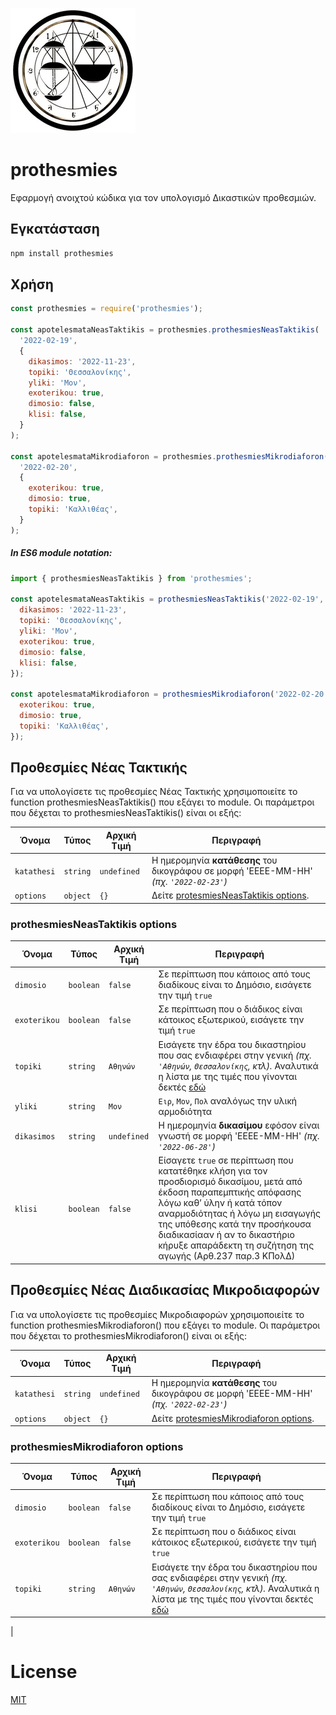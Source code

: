 ![Προθεσμίες logo](logo.jpg)

# prothesmies

Εφαρμογή ανοιχτού κώδικα για τον υπολογισμό Δικαστικών προθεσμιών.

## Εγκατάσταση

```bash
npm install prothesmies
```

## Χρήση

```js
const prothesmies = require('prothesmies');

const apotelesmataNeasTaktikis = prothesmies.prothesmiesNeasTaktikis(
  '2022-02-19',
  {
    dikasimos: '2022-11-23',
    topiki: 'Θεσσαλονίκης',
    yliki: 'Μον',
    exoterikou: true,
    dimosio: false,
    klisi: false,
  }
);

const apotelesmataMikrodiaforon = prothesmies.prothesmiesMikrodiaforon(
  '2022-02-20',
  {
    exoterikou: true,
    dimosio: true,
    topiki: 'Καλλιθέας',
  }
);
```

##### In ES6 module notation:

```js
import { prothesmiesNeasTaktikis } from 'prothesmies';

const apotelesmataNeasTaktikis = prothesmiesNeasTaktikis('2022-02-19', {
  dikasimos: '2022-11-23',
  topiki: 'Θεσσαλονίκης',
  yliki: 'Μον',
  exoterikou: true,
  dimosio: false,
  klisi: false,
});

const apotelesmataMikrodiaforon = prothesmiesMikrodiaforon('2022-02-20', {
  exoterikou: true,
  dimosio: true,
  topiki: 'Καλλιθέας',
});
```

## Προθεσμίες Νέας Τακτικής

Για να υπολογίσετε τις προθεσμίες Νέας Τακτικής χρησιμοποιείτε το function prothesmiesNeasTaktikis() που εξάγει το module. Οι παράμετροι που δέχεται το prothesmiesNeasTaktikis() είναι οι εξής:

| Όνομα       | Τύπος    | Αρχική Τιμή | Περιγραφή                                                                              |
| ----------- | -------- | ----------- | -------------------------------------------------------------------------------------- |
| `katathesi` | `string` | `undefined` | Η ημερομηνία **κατάθεσης** του δικογράφου σε μορφή 'ΕΕΕΕ-ΜΜ-ΗΗ' _(πχ. `'2022-02-23'`)_ |
| `options`   | `object` | `{}`        | Δείτε [protesmiesNeasTaktikis options](#prothesmiesneastaktikis-options).              |

### prothesmiesNeasTaktikis options

| Όνομα        | Τύπος     | Αρχική Τιμή | Περιγραφή                                                                                                                                                                                                                                                                                                               |
| ------------ | --------- | ----------- | ----------------------------------------------------------------------------------------------------------------------------------------------------------------------------------------------------------------------------------------------------------------------------------------------------------------------- |
| `dimosio`    | `boolean` | `false`     | Σε περίπτωση που κάποιος από τους διαδίκους είναι το Δημόσιο, εισάγετε την τιμή `true`                                                                                                                                                                                                                                  |
| `exoterikou` | `boolean` | `false`     | Σε περίπτωση που ο διάδικος είναι κάτοικος εξωτερικού, εισάγετε την τιμή `true`                                                                                                                                                                                                                                         |
| `topiki`     | `string`  | `Αθηνών`    | Εισάγετε την έδρα του δικαστηρίου που σας ενδιαφέρει στην γενική _(πχ. `'Αθηνών`, `Θεσσαλονίκης`, κτλ)._ Αναλυτικά η λίστα με της τιμές που γίνονται δεκτές [εδώ](./src/utils/NeaTaktiki/Types/interfaces.ts)                                                                                                           |
| `yliki`      | `string`  | `Μον`       | `Ειρ`, `Μον`, `Πολ` αναλόγως την υλική αρμοδιότητα                                                                                                                                                                                                                                                                      |
| `dikasimos`  | `string`  | `undefined` | Η ημερομηνία **δικασίμου** εφόσον είναι γνωστή σε μορφή 'ΕΕΕΕ-ΜΜ-ΗΗ' _(πχ. `'2022-06-28'`)_                                                                                                                                                                                                                             |
| `klisi`      | `boolean` | `false`     | Είσαγετε `true` σε περίπτωση που κατατέθηκε κλήση για τον προσδιορισμό δικασίμου, μετά από έκδοση παραπεμπτικής απόφασης λόγω καθ’ ύλην ή κατά τόπον αναρμοδιότητας ή λόγω μη εισαγωγής της υπόθεσης κατά την προσήκουσα διαδικασίααν ή αν το δικαστήριο κήρυξε απαράδεκτη τη συζήτηση της αγωγής (Αρθ.237 παρ.3 ΚΠολΔ) |

## Προθεσμίες Νέας Διαδικασίας Μικροδιαφορών

Για να υπολογίσετε τις προθεσμίες Μικροδιαφορών χρησιμοποιείτε το function prothesmiesMikrodiaforon() που εξάγει το module. Οι παράμετροι που δέχεται το prothesmiesMikrodiaforon() είναι οι εξής:

| Όνομα       | Τύπος    | Αρχική Τιμή | Περιγραφή                                                                              |
| ----------- | -------- | ----------- | -------------------------------------------------------------------------------------- |
| `katathesi` | `string` | `undefined` | Η ημερομηνία **κατάθεσης** του δικογράφου σε μορφή 'ΕΕΕΕ-ΜΜ-ΗΗ' _(πχ. `'2022-02-23'`)_ |
| `options`   | `object` | `{}`        | Δείτε [protesmiesMikrodiaforon options](#prothesmiesmikrodiaforon-options).            |

### prothesmiesMikrodiaforon options

| Όνομα        | Τύπος     | Αρχική Τιμή | Περιγραφή                                                                                                                                                                                                     |
| ------------ | --------- | ----------- | ------------------------------------------------------------------------------------------------------------------------------------------------------------------------------------------------------------- |
| `dimosio`    | `boolean` | `false`     | Σε περίπτωση που κάποιος από τους διαδίκους είναι το Δημόσιο, εισάγετε την τιμή `true`                                                                                                                        |
| `exoterikou` | `boolean` | `false`     | Σε περίπτωση που ο διάδικος είναι κάτοικος εξωτερικού, εισάγετε την τιμή `true`                                                                                                                               |
| `topiki`     | `string`  | `Αθηνών`    | Εισάγετε την έδρα του δικαστηρίου που σας ενδιαφέρει στην γενική _(πχ. `'Αθηνών`, `Θεσσαλονίκης`, κτλ)._ Αναλυτικά η λίστα με της τιμές που γίνονται δεκτές [εδώ](./src/utils/NeaTaktiki/Types/interfaces.ts) |

|

# License

[MIT](./LICENSE)
